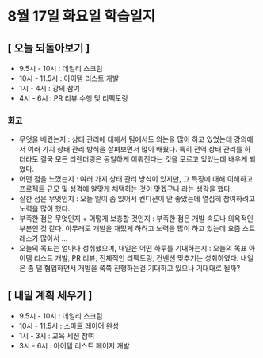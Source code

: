 # 8월 17일 화요일 학습일지

## [ 오늘 되돌아보기 ]

- 9.5시 - 10시 : 데일리 스크럼
- 10시 - 11.5시 : 아이템 리스트 개발
- 1시 - 4시 : 강의 참여
- 4시 - 6시 : PR 리뷰 수행 및 리팩토링

### 회고

- 무엇을 배웠는지 : 상태 관리에 대해서 팀에서도 의논을 많이 하고 있었는데 강의에서 여러 가지 상태 관리 방식을 살펴보면서 많이 배웠다. 특히 전역 상태 관리를 하더라도 결국 모든 리렌더링은 동일하게 이뤄진다는 것을 모르고 있었는데 배우게 되었다.
- 어떤 점을 느꼈는지 : 여러 가지 상태 관리 방식이 있지만, 그 특징에 대해 이해하고 프로젝트 규모 및 성격에 알맞게 채택하는 것이 맞겠구나 라는 생각을 했다.
- 잘한 점은 무엇인지 : 오늘 일이 좀 있어서 컨디션이 안 좋았는데 열심히 참여하려고 노력을 많이 했다.
- 부족한 점은 무엇인지 + 어떻게 보충할 것인지 : 부족한 점은 개발 속도나 의욕적인 부분인 것 같다. 아무래도 개발을 재밌게 하려고 노력을 많이 하고 있는데 요즘 스트레스가 많아서 ...
- 오늘의 목표는 얼마나 성취했으며, 내일은 어떤 하루를 기대하는지 : 오늘의 목표 아이템 리스트 개발, PR 리뷰, 전체적인 리팩토링, 컨벤션 맞추기는 성취하였다. 내일은 좀 덜 협업하면서 개발을 쭉쭉 진행하는걸 기대하고 있으나 기대대로 될까?

## [ 내일 계획 세우기 ]

- 9.5시 - 10시 : 데일리 스크럼
- 10시 - 11.5시 : 스마트 레이어 완성
- 1시 - 3시 : 교육 세션 참여
- 3시 - 6시 : 아이템 리스트 페이지 개발
